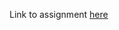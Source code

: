 Link to assignment [here](https://ocw.mit.edu/courses/6-s096-introduction-to-c-and-c-january-iap-2013/pages/lectures-and-assignments/compilation-pipeline/)
